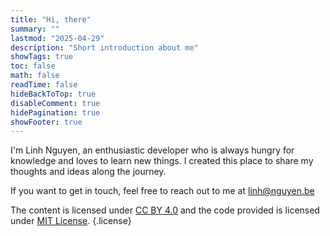 ```yaml
---
title: "Hi, there"
summary: ""
lastmod: "2025-04-29"
description: "Short introduction about me"
showTags: true
toc: false
math: false
readTime: false
hideBackToTop: true
disableComment: true
hidePagination: true
showFooter: true
---
```


I'm Linh Nguyen, an enthusiastic developer who is always hungry for knowledge and loves to learn new things. I created this place to share my thoughts and ideas along the journey.

If you want to get in touch, feel free to reach out to me at [linh@nguyen.be](mailto:linh@nguyen.be)

The content is licensed under [CC BY 4.0](https://creativecommons.org/licenses/by/4.0/) and the code provided is licensed under [MIT License](/license/).
{.license}